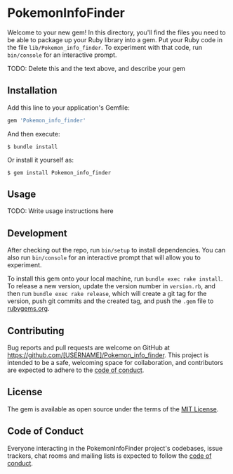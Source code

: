 # PokemonInfoFinder

Welcome to your new gem! In this directory, you'll find the files you need to be able to package up your Ruby library into a gem. Put your Ruby code in the file `lib/Pokemon_info_finder`. To experiment with that code, run `bin/console` for an interactive prompt.

TODO: Delete this and the text above, and describe your gem

## Installation

Add this line to your application's Gemfile:

```ruby
gem 'Pokemon_info_finder'
```

And then execute:

    $ bundle install

Or install it yourself as:

    $ gem install Pokemon_info_finder

## Usage

TODO: Write usage instructions here

## Development

After checking out the repo, run `bin/setup` to install dependencies. You can also run `bin/console` for an interactive prompt that will allow you to experiment.

To install this gem onto your local machine, run `bundle exec rake install`. To release a new version, update the version number in `version.rb`, and then run `bundle exec rake release`, which will create a git tag for the version, push git commits and the created tag, and push the `.gem` file to [rubygems.org](https://rubygems.org).

## Contributing

Bug reports and pull requests are welcome on GitHub at https://github.com/[USERNAME]/Pokemon_info_finder. This project is intended to be a safe, welcoming space for collaboration, and contributors are expected to adhere to the [code of conduct](https://github.com/[USERNAME]/Pokemon_info_finder/blob/master/CODE_OF_CONDUCT.md).

## License

The gem is available as open source under the terms of the [MIT License](https://opensource.org/licenses/MIT).

## Code of Conduct

Everyone interacting in the PokemonInfoFinder project's codebases, issue trackers, chat rooms and mailing lists is expected to follow the [code of conduct](https://github.com/[USERNAME]/Pokemon_info_finder/blob/master/CODE_OF_CONDUCT.md).
